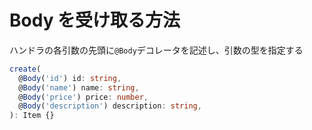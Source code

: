# Body を受け取る方法

ハンドラの各引数の先頭に`@Body`デコレータを記述し、引数の型を指定する

```ts:items.controler.ts
create(
  @Body('id') id: string,
  @Body('name') name: string,
  @Body('price') price: number,
  @Body('description') description: string,
): Item {}
```
